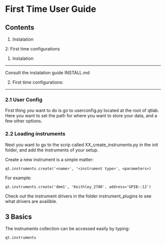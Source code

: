 First Time User Guide
=====================

Contents
--------
1. Instalation

2: First time configurations


1) Instalation
----------------
Consult the instalation guide INSTALL.md

2) First time configurations:
----------------------------
### 2.1 User Config
First thing you want to do is go to userconfig.py located at the root of qtlab.
Here you want to set the path for where you want to store your data, and a few other options.

### 2.2 Loading instruments
Next you want to go to the scrip called XX_create_instruments.py in the init folder, and add the instruments of your setup.

Create a new instrument is a simple matter:

    qt.instruments.create('<name>', '<instrument type>', <parameters>)

For example:

    qt.instruments.create('dmm1', 'Keithley_2700', address='GPIB::12')

Check out the instrument drivers in the folder instrument_plugins to see what drivers are availible.


3 Basics
--------
The instruments collection can be accessed easily by typing:

    qt.instruments
